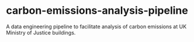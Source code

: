 # carbon-emissions-analysis-pipeline
A data engineering pipeline to facilitate analysis of carbon emissions at UK Ministry of Justice buildings.
